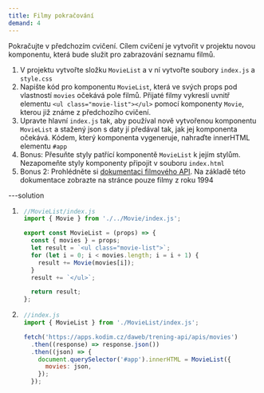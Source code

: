 ```yaml
---
title: Filmy pokračování
demand: 4
---
```


Pokračujte v předchozím cvičení. Cílem cvičení je vytvořit v projektu novou komponentu, která bude služit pro zabrazování seznamu filmů.

1. V projektu vytvořte složku `MovieList` a v ní vytvořte soubory `index.js` a `style.css`
1. Napište kód pro komponentu `MovieList`, která ve svých props pod vlastností `movies` očekává pole filmů. Přijaté filmy vykreslí uvnitř elementu `<ul class="movie-list"></ul>` pomocí komponenty `Movie`, kterou již známe z předchozího cvičení. 
1. Upravte hlavní `index.js` tak, aby používal nově vytvořenou komponentu `MovieList` a stažený json s daty jí předával tak, jak jej komponenta očekává.
Kódem, který komponenta vygeneruje, nahraďte innerHTML elementu `#app`  
1. Bonus: Přesuňte styly patřící komponentě `MovieList` k jejím stylům. Nezapomeňte styly komponenty připojit v souboru `index.html`
1. Bonus 2: Prohlédněte si [dokumentaci filmového API](https://apps.kodim.cz/daweb/trening-api/docs/filmove-api). Na základě této dokumentace zobrazte na stránce pouze filmy z roku 1994

---solution

1. ```js
    //MovieList/index.js
    import { Movie } from './../Movie/index.js';

    export const MovieList = (props) => {
      const { movies } = props;
      let result = `<ul class="movie-list">`;
      for (let i = 0; i < movies.length; i = i + 1) {
        result += Movie(movies[i]);
      }
      result += `</ul>`;

      return result;
    };
   ```
1. ```js
    //index.js
    import { MovieList } from './MovieList/index.js';

    fetch('https://apps.kodim.cz/daweb/trening-api/apis/movies')
      .then((response) => response.json())
      .then((json) => {
        document.querySelector('#app').innerHTML = MovieList({
          movies: json,
        });
      });
   ```